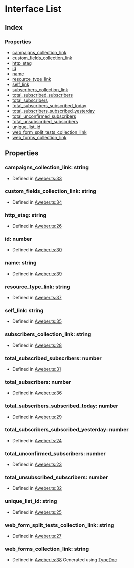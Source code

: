 # Interface List
## Index
### Properties
* [campaigns_collection_link](_aweber_.list.md#campaigns_collection_link)
* [custom_fields_collection_link](_aweber_.list.md#custom_fields_collection_link)
* [http_etag](_aweber_.list.md#http_etag)
* [id](_aweber_.list.md#id)
* [name](_aweber_.list.md#name)
* [resource_type_link](_aweber_.list.md#resource_type_link)
* [self_link](_aweber_.list.md#self_link)
* [subscribers_collection_link](_aweber_.list.md#subscribers_collection_link)
* [total_subscribed_subscribers](_aweber_.list.md#total_subscribed_subscribers)
* [total_subscribers](_aweber_.list.md#total_subscribers)
* [total_subscribers_subscribed_today](_aweber_.list.md#total_subscribers_subscribed_today)
* [total_subscribers_subscribed_yesterday](_aweber_.list.md#total_subscribers_subscribed_yesterday)
* [total_unconfirmed_subscribers](_aweber_.list.md#total_unconfirmed_subscribers)
* [total_unsubscribed_subscribers](_aweber_.list.md#total_unsubscribed_subscribers)
* [unique_list_id](_aweber_.list.md#unique_list_id)
* [web_form_split_tests_collection_link](_aweber_.list.md#web_form_split_tests_collection_link)
* [web_forms_collection_link](_aweber_.list.md#web_forms_collection_link)
## Properties
### campaigns_collection_link: string
* Defined in [Aweber.ts:33](https://github.com/scippio/api-aweber/blob/3f366ef/src/Aweber.ts#L33)
### custom_fields_collection_link: string
* Defined in [Aweber.ts:34](https://github.com/scippio/api-aweber/blob/3f366ef/src/Aweber.ts#L34)
### http_etag: string
* Defined in [Aweber.ts:26](https://github.com/scippio/api-aweber/blob/3f366ef/src/Aweber.ts#L26)
### id: number
* Defined in [Aweber.ts:30](https://github.com/scippio/api-aweber/blob/3f366ef/src/Aweber.ts#L30)
### name: string
* Defined in [Aweber.ts:39](https://github.com/scippio/api-aweber/blob/3f366ef/src/Aweber.ts#L39)
### resource_type_link: string
* Defined in [Aweber.ts:37](https://github.com/scippio/api-aweber/blob/3f366ef/src/Aweber.ts#L37)
### self_link: string
* Defined in [Aweber.ts:35](https://github.com/scippio/api-aweber/blob/3f366ef/src/Aweber.ts#L35)
### subscribers_collection_link: string
* Defined in [Aweber.ts:28](https://github.com/scippio/api-aweber/blob/3f366ef/src/Aweber.ts#L28)
### total_subscribed_subscribers: number
* Defined in [Aweber.ts:31](https://github.com/scippio/api-aweber/blob/3f366ef/src/Aweber.ts#L31)
### total_subscribers: number
* Defined in [Aweber.ts:36](https://github.com/scippio/api-aweber/blob/3f366ef/src/Aweber.ts#L36)
### total_subscribers_subscribed_today: number
* Defined in [Aweber.ts:29](https://github.com/scippio/api-aweber/blob/3f366ef/src/Aweber.ts#L29)
### total_subscribers_subscribed_yesterday: number
* Defined in [Aweber.ts:24](https://github.com/scippio/api-aweber/blob/3f366ef/src/Aweber.ts#L24)
### total_unconfirmed_subscribers: number
* Defined in [Aweber.ts:23](https://github.com/scippio/api-aweber/blob/3f366ef/src/Aweber.ts#L23)
### total_unsubscribed_subscribers: number
* Defined in [Aweber.ts:32](https://github.com/scippio/api-aweber/blob/3f366ef/src/Aweber.ts#L32)
### unique_list_id: string
* Defined in [Aweber.ts:25](https://github.com/scippio/api-aweber/blob/3f366ef/src/Aweber.ts#L25)
### web_form_split_tests_collection_link: string
* Defined in [Aweber.ts:27](https://github.com/scippio/api-aweber/blob/3f366ef/src/Aweber.ts#L27)
### web_forms_collection_link: string
* Defined in [Aweber.ts:38](https://github.com/scippio/api-aweber/blob/3f366ef/src/Aweber.ts#L38)
Generated using [TypeDoc](http://typedoc.io)